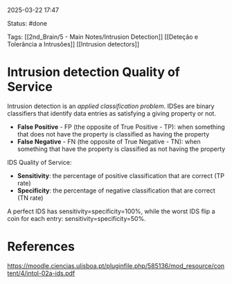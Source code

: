 2025-03-22 17:47

Status: #done 

Tags: [[2nd_Brain/5 - Main Notes/Intrusion Detection]] [[Deteção e Tolerância a Intrusões]] [[Intrusion detectors]]

# Intrusion detection Quality of Service

Intrusion detection is an *applied classification problem*.
IDSes are binary classifiers that identify data entries as satisfying a giving property or not.
- **False Positive** - FP (the opposite of True Positive - TP): when something that does not have the property is classified as having the property
- **False Negative** - FN (the opposite of True Negative - TN): when something that have the property is classified as not having the property

IDS Quality of Service:
- **Sensitivity**: the percentage of positive classification that are correct (TP rate)
- **Specificity**: the percentage of negative classification that are correct (TN rate)

A perfect IDS has sensitivity=specificity=100%, while the worst IDS flip a coin for each entry: sensitivity=specificity=50%.

# References

https://moodle.ciencias.ulisboa.pt/pluginfile.php/585136/mod_resource/content/4/intol-02a-ids.pdf